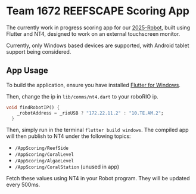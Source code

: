 # Team 1672 REEFSCAPE Scoring App

The currently work in progress scoring app for our [2025-Robot](https://github.com/FRCTeam1672/2025-Robot), built using Flutter and NT4, designed to work on an external touchscreen monitor. 

Currently, only Windows based devices are supported, with Android tablet support being considered.
## App Usage

To build the application, ensure you have installed [Flutter for Windows](https://docs.flutter.dev/get-started/install/windows).

Then, change the ip in `lib/comms/nt4.dart` to your roboRIO ip.
```dart
void findRobotIP() {
    _robotAddress = _rioUSB ? "172.22.11.2" : "10.TE.AM.2";
  }
```

Then, simply run in the terminal `flutter build windows`. The compiled app will then publish to NT4 under the following topics:
* `/AppScoring/ReefSide`
* `/AppScoring/CoralLevel`
* `/AppScoring/AlgaeLevel`
* `/AppScoring/CoralStation` (unused in app)

Fetch these values using NT4 in your Robot program. They will be updated every 500ms.
